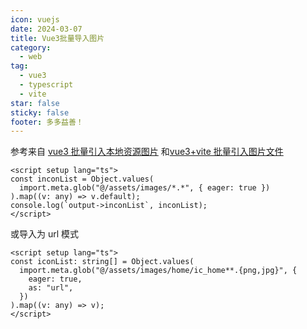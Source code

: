 ```yaml
---
icon: vuejs
date: 2024-03-07
title: Vue3批量导入图片
category:
  - web
tag:
  - vue3
  - typescript
  - vite
star: false
sticky: false
footer: 多多益善！
---
```


参考来自
[vue3 批量引入本地资源图片](https://blog.51cto.com/u_16293548/7778284)
和[vue3+vite 批量引入图片文件](https://blog.csdn.net/weixin_43553448/article/details/130507963)

```vue
<script setup lang="ts">
const inconList = Object.values(
  import.meta.glob("@/assets/images/*.*", { eager: true })
).map((v: any) => v.default);
console.log(`output->inconList`, inconList);
</script>
```

或导入为 url 模式

```vue
<script setup lang="ts">
const iconList: string[] = Object.values(
  import.meta.glob("@/assets/images/home/ic_home**.{png,jpg}", {
    eager: true,
    as: "url",
  })
).map((v: any) => v);
</script>
```
